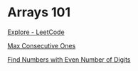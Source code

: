 # Arrays 101

[Explore - LeetCode](https://leetcode.com/explore/learn/card/fun-with-arrays/)

[Max Consecutive Ones](arrays-101/max-consecutive-ones.md)

[Find Numbers with Even Number of Digits](arrays-101/find-numbers-with-even-number-of-digits.md)